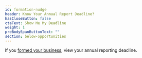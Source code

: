 ```yaml
---
id: formation-nudge
header: Know Your Annual Report Deadline?
hasCloseButton: false
ctaText: Show Me My Deadline
weight: 1
preBodySpanButtonText: ""
section: below-opportunities
---
```


If you [formed your business](/tasks/form-business-entity), view your annual reporting deadline.
